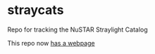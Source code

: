 # straycats
Repo for tracking the NuSTAR Straylight Catalog

This repo now [has a webpage](https://bwgref.github.io/straycats/)
